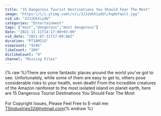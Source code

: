 ```yaml
---
title: "15 Dangerous Tourist Destinations You Should Fear The Most"
image: "https:\/\/i.ytimg.com\/vi\/3JJzUkXiydU\/hqdefault.jpg"
vid_id: "3JJzUkXiydU"
categories: "Entertainment"
tags: ["most","dangerous","most dangerous"]
date: "2021-11-11T14:17:08+03:00"
vid_date: "2021-07-31T17:00:06Z"
duration: "PT18M21S"
viewcount: "9246"
likeCount: "389"
dislikeCount: "9"
channel: "Missing Files"
---
```

{% raw %}There are some fantastic places around the world you've got to see. Unfortunately, while some of them are easy to get to, others pose considerable risks to your health, even death! From the incredible creatures of the Amazon rainforest to the most isolated island on planet earth, here are 15 Dangerous Tourist Destinations You Should Fear The Most<br /><br />For Copyright Issues, Please Feel Free to E-mail me: <br />TSindustries32@hotmail.com{% endraw %}
